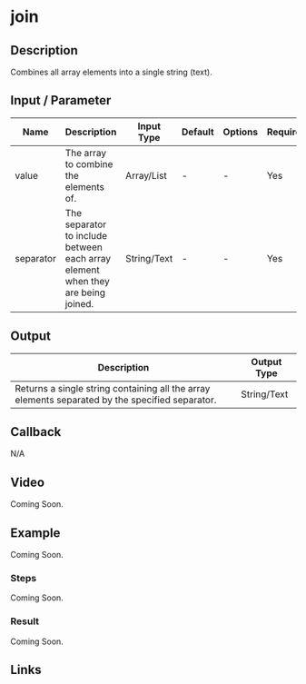 # join

## Description

Combines all array elements into a single string (text).

## Input / Parameter

| Name | Description | Input Type | Default | Options | Required |
| ------ | ------ | ------ | ------ | ------ | ------ |
| value | The array to combine the elements of. | Array/List | - | - | Yes |
| separator | The separator to include between each array element when they are being joined. | String/Text | - | - | Yes |

## Output

| Description | Output Type |
| ------ | ------ |
| Returns a single string containing all the array elements separated by the specified separator. | String/Text |

## Callback

N/A

## Video

Coming Soon.

<!-- Format: [![Video]({image-path})]({url-link}) -->

## Example

Coming Soon.

<!-- Share a scenario, like a user requirements. -->

### Steps

Coming Soon.

<!-- Show the steps and share some screenshots.

1. .....

Format: ![]({image-path}) -->

### Result

Coming Soon.

<!-- Explain the output.

Format: ![]({image-path}) -->

## Links
